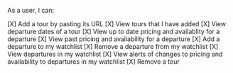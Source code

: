 As a user, I can:

[X] Add a tour by pasting its URL
[X] View tours that I have added
[X] View departure dates of a tour
[X] View up to date pricing and availablity for a departure
[X] View past pricing and availability for a departure
[X] Add a departure to my watchlist
[X] Remove a departure from my watchlist
[X] View departures in my watchlist
[X] View alerts of changes to pricing and availability to departures in my watchlist
[X] Remove a tour
 